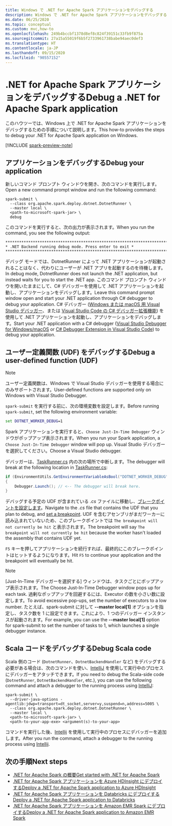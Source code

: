 ```yaml
---
title: Windows で .NET for Apache Spark アプリケーションをデバッグする
description: Windows で .NET for Apache Spark アプリケーションをデバッグする方法について学習します。
ms.date: 06/25/2020
ms.topic: conceptual
ms.custom: mvc,how-to
ms.openlocfilehash: 249b4bccbf1378d8ef8c824f39151c33fb9f875a
ms.sourcegitcommit: 27a15a55019f6b5f2733961738babe94aec0def3
ms.translationtype: HT
ms.contentlocale: ja-JP
ms.lasthandoff: 09/15/2020
ms.locfileid: "90557152"
---
```

# <a name="debug-a-net-for-apache-spark-application"></a><span data-ttu-id="4a1d6-103">.NET for Apache Spark アプリケーションをデバッグする</span><span class="sxs-lookup"><span data-stu-id="4a1d6-103">Debug a .NET for Apache Spark application</span></span>

<span data-ttu-id="4a1d6-104">このハウツーでは、Windows 上で .NET for Apache Spark アプリケーションをデバッグするための手順について説明します。</span><span class="sxs-lookup"><span data-stu-id="4a1d6-104">This how-to provides the steps to debug your .NET for Apache Spark application on Windows.</span></span>

[!INCLUDE [spark-preview-note](../../../includes/spark-preview-note.md)]

## <a name="debug-your-application"></a><span data-ttu-id="4a1d6-105">アプリケーションをデバッグする</span><span class="sxs-lookup"><span data-stu-id="4a1d6-105">Debug your application</span></span>

<span data-ttu-id="4a1d6-106">新しいコマンド プロンプト ウィンドウを開き、次のコマンドを実行します。</span><span class="sxs-lookup"><span data-stu-id="4a1d6-106">Open a new command prompt window and run the following command:</span></span>

```shell
spark-submit \
  --class org.apache.spark.deploy.dotnet.DotnetRunner \
  --master local \
  <path-to-microsoft-spark-jar> \
  debug
```

<span data-ttu-id="4a1d6-107">このコマンドを実行すると、次の出力が表示されます。</span><span class="sxs-lookup"><span data-stu-id="4a1d6-107">When you run the command, you see the following output:</span></span>

```console
***********************************************************************
* .NET Backend running debug mode. Press enter to exit *
***********************************************************************
```

<span data-ttu-id="4a1d6-108">デバッグ モードでは、DotnetRunner によって .NET アプリケーションが起動されることはなく、代わりにユーザーが .NET アプリを起動するのを待機します。</span><span class="sxs-lookup"><span data-stu-id="4a1d6-108">In debug mode, DotnetRunner does not launch the .NET application, but instead waits for you to start the .NET app.</span></span> <span data-ttu-id="4a1d6-109">このコマンド プロンプト ウィンドウを開いたままにして、C# デバッガーを使用して .NET アプリケーションを起動し、アプリケーションをデバッグします。</span><span class="sxs-lookup"><span data-stu-id="4a1d6-109">Leave this command prompt window open and start your .NET application through C# debugger to debug your application.</span></span> <span data-ttu-id="4a1d6-110">C# デバッガー ([Windows または macOS 用 Visual Studio デバッガー](https://visualstudio.microsoft.com/vs/)、または [Visual Studio Code の C# デバッガー拡張機能](https://code.visualstudio.com/Docs/editor/debugging)) を使用して .NET アプリケーションを起動し、アプリケーションをデバッグします。</span><span class="sxs-lookup"><span data-stu-id="4a1d6-110">Start your .NET application with a C# debugger ([Visual Studio Debugger for Windows/macOS](https://visualstudio.microsoft.com/vs/) or [C# Debugger Extension in Visual Studio Code](https://code.visualstudio.com/Docs/editor/debugging)) to debug your application.</span></span>

## <a name="debug-a-user-defined-function-udf"></a><span data-ttu-id="4a1d6-111">ユーザー定義関数 (UDF) をデバッグする</span><span class="sxs-lookup"><span data-stu-id="4a1d6-111">Debug a user-defined function (UDF)</span></span>

> [!NOTE]
> <span data-ttu-id="4a1d6-112">ユーザー定義関数は、Windows で Visual Studio デバッガーを使用する場合にのみサポートされます。</span><span class="sxs-lookup"><span data-stu-id="4a1d6-112">User-defined functions are supported only on Windows with Visual Studio Debugger.</span></span>

<span data-ttu-id="4a1d6-113">`spark-submit` を実行する前に、次の環境変数を設定します。</span><span class="sxs-lookup"><span data-stu-id="4a1d6-113">Before running `spark-submit`, set the following environment variable:</span></span>

```bat
set DOTNET_WORKER_DEBUG=1
```

<span data-ttu-id="4a1d6-114">Spark アプリケーションを実行すると、`Choose Just-In-Time Debugger` ウィンドウがポップアップ表示されます。</span><span class="sxs-lookup"><span data-stu-id="4a1d6-114">When you run your Spark application, a `Choose Just-In-Time Debugger` window will pop up.</span></span> <span data-ttu-id="4a1d6-115">Visual Studio デバッガーを選択してください。</span><span class="sxs-lookup"><span data-stu-id="4a1d6-115">Choose a Visual Studio debugger.</span></span>

<span data-ttu-id="4a1d6-116">デバッガーは、[TaskRunner.cs](https://github.com/dotnet/spark/blob/5e9c08b430b4bc56b5f42252c4b73437377afaed/src/csharp/Microsoft.Spark.Worker/TaskRunner.cs#L52) 内の次の場所で中断します。</span><span class="sxs-lookup"><span data-stu-id="4a1d6-116">The debugger will break at the following location in [TaskRunner.cs](https://github.com/dotnet/spark/blob/5e9c08b430b4bc56b5f42252c4b73437377afaed/src/csharp/Microsoft.Spark.Worker/TaskRunner.cs#L52):</span></span>

```csharp
if (EnvironmentUtils.GetEnvironmentVariableAsBool("DOTNET_WORKER_DEBUG"))
{
    Debugger.Launch(); // <-- The debugger will break here.
}
```

<span data-ttu-id="4a1d6-117">デバッグする予定の UDF が含まれている *.cs* ファイルに移動し、[ブレークポイントを設定します](/visualstudio/debugger/using-breakpoints?view=vs-2019)。</span><span class="sxs-lookup"><span data-stu-id="4a1d6-117">Navigate to the *.cs* file that contains the UDF that you plan to debug, and [set a breakpoint](/visualstudio/debugger/using-breakpoints?view=vs-2019).</span></span> <span data-ttu-id="4a1d6-118">UDF を含むアセンブリがまだワーカーに読み込まれていないため、このブレークポイントでは `The breakpoint will not currently be hit` と表示されます。</span><span class="sxs-lookup"><span data-stu-id="4a1d6-118">The breakpoint will say `The breakpoint will not currently be hit` because the worker hasn't loaded the assembly that contains UDF yet.</span></span>

<span data-ttu-id="4a1d6-119">`F5` キーを押してアプリケーションを続行すれば、最終的にこのブレークポイントはヒットするようになります。</span><span class="sxs-lookup"><span data-stu-id="4a1d6-119">Hit `F5` to continue your application and the breakpoint will eventually be hit.</span></span>

> [!NOTE]
> <span data-ttu-id="4a1d6-120">[Just-In-Time デバッガーを選択する] ウィンドウは、タスクごとにポップアップ表示されます。</span><span class="sxs-lookup"><span data-stu-id="4a1d6-120">The Choose Just-In-Time Debugger window pops up for each task.</span></span> <span data-ttu-id="4a1d6-121">過剰なポップアップを回避するには、Executor の数を小さい数に設定します。</span><span class="sxs-lookup"><span data-stu-id="4a1d6-121">To avoid excessive pop-ups, set the number of executors to a low number.</span></span> <span data-ttu-id="4a1d6-122">たとえば、spark-submit に対して **--master local[1]** オプションを指定し、タスク数を 1 に設定できます。これにより、1 つのデバッガー インスタンスが起動されます。</span><span class="sxs-lookup"><span data-stu-id="4a1d6-122">For example, you can use the **--master local[1]** option for spark-submit to set the number of tasks to 1, which launches a single debugger instance.</span></span>

## <a name="debug-scala-code"></a><span data-ttu-id="4a1d6-123">Scala コードをデバッグする</span><span class="sxs-lookup"><span data-stu-id="4a1d6-123">Debug Scala code</span></span>

<span data-ttu-id="4a1d6-124">Scala 側のコード (`DotnetRunner`、`DotnetBackendHandler` など) をデバッグする必要がある場合は、次のコマンドを使い、[IntelliJ](https://www.jetbrains.com/help/idea/attaching-to-local-process.html) を使用して実行中のプロセスにデバッガーをアタッチできます。</span><span class="sxs-lookup"><span data-stu-id="4a1d6-124">If you need to debug the Scala-side code (`DotnetRunner`, `DotnetBackendHandler`, etc.), you can use the following command and attach a debugger to the running process using [IntelliJ](https://www.jetbrains.com/help/idea/attaching-to-local-process.html):</span></span>

```shell
spark-submit \
  --driver-java-options -agentlib:jdwp=transport=dt_socket,server=y,suspend=n,address=5005 \
  --class org.apache.spark.deploy.dotnet.DotnetRunner \
  --master local \
  <path-to-microsoft-spark-jar> \
  <path-to-your-app-exe> <argument(s)-to-your-app>
```

<span data-ttu-id="4a1d6-125">コマンドを実行した後、[Intellij](https://www.jetbrains.com/help/idea/attaching-to-local-process.html) を使用して実行中のプロセスにデバッガーを追加します。</span><span class="sxs-lookup"><span data-stu-id="4a1d6-125">After you run the command, attach a debugger to the running process using [Intellij](https://www.jetbrains.com/help/idea/attaching-to-local-process.html).</span></span>

## <a name="next-steps"></a><span data-ttu-id="4a1d6-126">次の手順</span><span class="sxs-lookup"><span data-stu-id="4a1d6-126">Next steps</span></span>

* [<span data-ttu-id="4a1d6-127">.NET for Apache Spark の概要</span><span class="sxs-lookup"><span data-stu-id="4a1d6-127">Get started with .NET for Apache Spark</span></span>](../tutorials/get-started.md)
* [<span data-ttu-id="4a1d6-128">.NET for Apache Spark アプリケーションを Azure HDInsight にデプロイする</span><span class="sxs-lookup"><span data-stu-id="4a1d6-128">Deploy a .NET for Apache Spark application to Azure HDInsight</span></span>](../tutorials/hdinsight-deployment.md)
* [<span data-ttu-id="4a1d6-129">.NET for Apache Spark アプリケーションを Databricks にデプロイする</span><span class="sxs-lookup"><span data-stu-id="4a1d6-129">Deploy a .NET for Apache Spark application to Databricks</span></span>](../tutorials/databricks-deployment.md)
* [<span data-ttu-id="4a1d6-130">.NET for Apache Spark アプリケーションを Amazon EMR Spark にデプロイする</span><span class="sxs-lookup"><span data-stu-id="4a1d6-130">Deploy a .NET for Apache Spark application to Amazon EMR Spark</span></span>](../tutorials/amazon-emr-spark-deployment.md)
